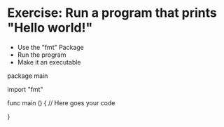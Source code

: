 # Exercise: Run a program that prints "Hello world!"

- Use the "fmt" Package
- Run the program
- Make it an executable

package main

import "fmt"

func main () {
  // Here goes your code
  
}
